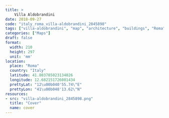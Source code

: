 ```yaml
---
title: > 
    Villa Aldobrandini
date: 2018-09-27
code: "italy_roma_villa-aldobrandini_2845898"
tags: ["villa-aldobrandini", "map", "architecture", "buildings", "Roma", "Italy"]
categories: ["Maps"]
draft: false
format:
  width: 210
  height: 297
  unit: 'mm'
location:
  place: "Roma"
  country: "Italy"
  latitude: 41.803785023134026
  longitude: 12.682151726081434
  prettyLat: "12\u00b040'55.74\"E"
  prettyLon: "41\u00b048'13.62\"N"
resources:
- src: "villa-aldobrandini_2845898.png"
  title: "Cover"
  name: cover
---
```

